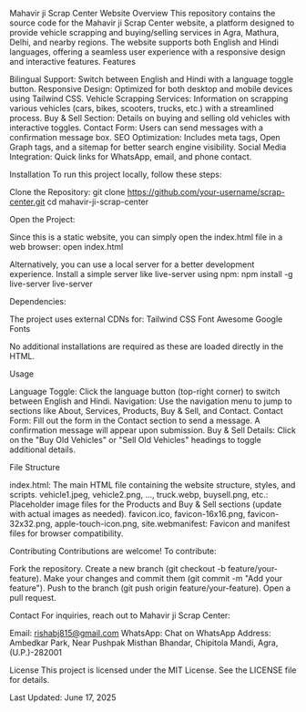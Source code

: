 Mahavir ji Scrap Center Website
Overview
This repository contains the source code for the Mahavir ji Scrap Center website, a platform designed to provide vehicle scrapping and buying/selling services in Agra, Mathura, Delhi, and nearby regions. The website supports both English and Hindi languages, offering a seamless user experience with a responsive design and interactive features.
Features

Bilingual Support: Switch between English and Hindi with a language toggle button.
Responsive Design: Optimized for both desktop and mobile devices using Tailwind CSS.
Vehicle Scrapping Services: Information on scrapping various vehicles (cars, bikes, scooters, trucks, etc.) with a streamlined process.
Buy & Sell Section: Details on buying and selling old vehicles with interactive toggles.
Contact Form: Users can send messages with a confirmation message box.
SEO Optimization: Includes meta tags, Open Graph tags, and a sitemap for better search engine visibility.
Social Media Integration: Quick links for WhatsApp, email, and phone contact.

Installation
To run this project locally, follow these steps:

Clone the Repository:
git clone https://github.com/your-username/scrap-center.git
cd mahavir-ji-scrap-center


Open the Project:

Since this is a static website, you can simply open the index.html file in a web browser:
open index.html


Alternatively, you can use a local server for a better development experience. Install a simple server like live-server using npm:
npm install -g live-server
live-server




Dependencies:

The project uses external CDNs for:
Tailwind CSS
Font Awesome
Google Fonts


No additional installations are required as these are loaded directly in the HTML.



Usage

Language Toggle: Click the language button (top-right corner) to switch between English and Hindi.
Navigation: Use the navigation menu to jump to sections like About, Services, Products, Buy & Sell, and Contact.
Contact Form: Fill out the form in the Contact section to send a message. A confirmation message will appear upon submission.
Buy & Sell Details: Click on the "Buy Old Vehicles" or "Sell Old Vehicles" headings to toggle additional details.

File Structure

index.html: The main HTML file containing the website structure, styles, and scripts.
vehicle1.jpeg, vehicle2.png, ..., truck.webp, buysell.png, etc.: Placeholder image files for the Products and Buy & Sell sections (update with actual images as needed).
favicon.ico, favicon-16x16.png, favicon-32x32.png, apple-touch-icon.png, site.webmanifest: Favicon and manifest files for browser compatibility.

Contributing
Contributions are welcome! To contribute:

Fork the repository.
Create a new branch (git checkout -b feature/your-feature).
Make your changes and commit them (git commit -m "Add your feature").
Push to the branch (git push origin feature/your-feature).
Open a pull request.

Contact
For inquiries, reach out to Mahavir ji Scrap Center:

Email: rishabj815@gmail.com
WhatsApp: Chat on WhatsApp
Address: Ambedkar Park, Near Pushpak Misthan Bhandar, Chipitola Mandi, Agra, (U.P.)-282001

License
This project is licensed under the MIT License. See the LICENSE file for details.

Last Updated: June 17, 2025
